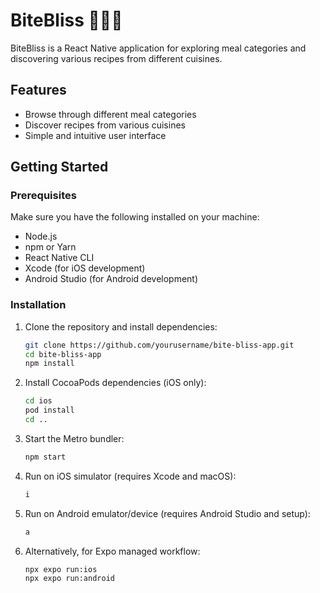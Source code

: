 # BiteBliss 👩🏻‍🍳

BiteBliss is a React Native application for exploring meal categories and discovering various recipes from different cuisines.

## Features

- Browse through different meal categories
- Discover recipes from various cuisines
- Simple and intuitive user interface

## Getting Started

### Prerequisites

Make sure you have the following installed on your machine:

- Node.js
- npm or Yarn
- React Native CLI
- Xcode (for iOS development)
- Android Studio (for Android development)

### Installation

1. Clone the repository and install dependencies:
   ```bash
   git clone https://github.com/yourusername/bite-bliss-app.git
   cd bite-bliss-app
   npm install

2. Install CocoaPods dependencies (iOS only):
   ```bash
   cd ios
   pod install
   cd .. 

3. Start the Metro bundler:
   ```bash
   npm start

4. Run on iOS simulator (requires Xcode and macOS):
   ```bash
   i

5. Run on Android emulator/device (requires Android Studio and setup):
   ```bash
   a

6. Alternatively, for Expo managed workflow:
   ```bash
   npx expo run:ios
   npx expo run:android
